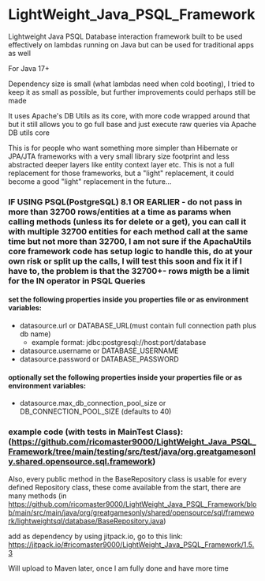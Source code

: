 # LightWeight_Java_PSQL_Framework
Lightweight Java PSQL Database interaction framework built to be used effectively on lambdas running on Java but can be used for traditional apps as well

For Java 17+

Dependency size is small (what lambdas need when cold booting), I tried to keep it as small as possible, but further improvements could perhaps still be made

It uses Apache's DB Utils as its core, with more code wrapped around that but it still allows you to go full base and just execute raw queries via Apache DB utils core

This is for people who want something more simpler than Hibernate or JPA/JTA frameworks with a very small library size footprint and less abstracted deeper layers like entity context layer etc.
This is not a full replacement for those frameworks, but a "light" replacement, it could become a good "light" replacement in the future...

### IF USING PSQL(PostgreSQL) 8.1 OR EARLIER - do not pass in more than 32700 rows/entities at a time as params when calling methods (unless its for delete or a get), you can call it with multiple 32700 entities for each method call at the same time but not more than 32700, I am not sure if the ApachaUtils core framework code has setup logic to handle this, do at your own risk or split up the calls, I will test this soon and fix it if I have to, the problem is that the 32700+- rows migth be a limit for the IN operator in PSQL Queries

#### set the following properties inside you properties file or as environment variables: 
- datasource.url or DATABASE_URL(must contain full connection path plus db name)
  - example format: jdbc:postgresql://host:port/database
- datasource.username or DATABASE_USERNAME
- datasource.password or DATABASE_PASSWORD

#### optionally set the following properties inside your properties file or as environment variables:
- datasource.max_db_connection_pool_size or DB_CONNECTION_POOL_SIZE (defaults to 40)

### example code (with tests in MainTest Class):(https://github.com/ricomaster9000/LightWeight_Java_PSQL_Framework/tree/main/testing/src/test/java/org.greatgamesonly.shared.opensource.sql.framework)

Also, every public method in the BaseRepository class is usable for every defined Repository class, these come available from the start, there are many methods (in  https://github.com/ricomaster9000/LightWeight_Java_PSQL_Framework/blob/main/src/main/java/org/greatgamesonly/shared/opensource/sql/framework/lightweightsql/database/BaseRepository.java)


add as dependency by using jitpack.io, go to this link: https://jitpack.io/#ricomaster9000/LightWeight_Java_PSQL_Framework/1.5.3

Will upload to Maven later, once I am fully done and have more time
